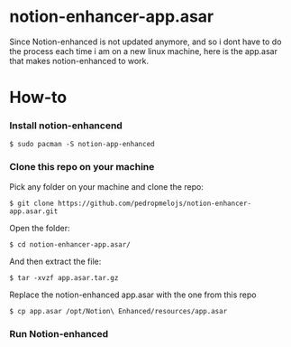 # notion-enhancer-app.asar
Since Notion-enhanced is not updated anymore, and so i dont have to do the process each time i am on a new linux machine, here is the app.asar that makes notion-enhanced to work.

# How-to

### Install notion-enhancend 

```terminal
$ sudo pacman -S notion-app-enhanced
```  

### Clone this repo on your machine
Pick any folder on your machine and clone the repo:
```terminal
$ git clone https://github.com/pedropmelojs/notion-enhancer-app.asar.git
```  
Open the folder:
```terminal
$ cd notion-enhancer-app.asar/
```  
And then extract the file:
```terminal
$ tar -xvzf app.asar.tar.gz
```  
Replace the notion-enhanced app.asar with the one from this repo
```terminal
$ cp app.asar /opt/Notion\ Enhanced/resources/app.asar
```  
### Run Notion-enhanced
     